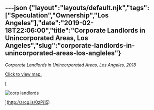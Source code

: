 ---json
{"layout":"layouts/default.njk","tags":["Speculation","Ownership","Los Angeles"],"date":"2019-02-18T22:06:00","title":"Corporate Landlords in Unincorporated Areas, Los Angeles","slug":"corporate-landlords-in-unincorporated-areas-los-angleles"}
---

_Corporate Landlords in Unincorporated Areas, Los Angeles, 2018_

[Click to view map.](http://arcg.is/0zPj15)

[

![corp landlords](https://images.squarespace-cdn.com/content/v1/52b7d7a6e4b0b3e376ac8ea2/1533848712006-K96DNS9PBTZIRX0KSMXO/ke17ZwdGBToddI8pDm48kJDL8EGHSjGNZDC0LktctK0UqsxRUqqbr1mOJYKfIPR7LoDQ9mXPOjoJoqy81S2I8N_N4V1vUb5AoIIIbLZhVYxCRW4BPu10St3TBAUQYVKcY_tV0QWSdkYGXPl-TXwnKt4Bs63o1In9diOcRCusgUKJHB49WhJbAy0OWrTxDOFn/corp+landlords)

](http://arcg.is/0zPj15)